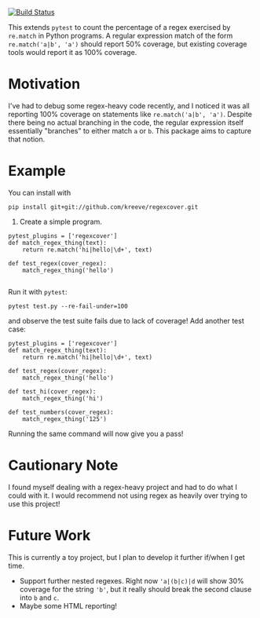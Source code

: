 [![Build Status](https://travis-ci.org/kreeve/regexcover.svg?branch=master)](https://travis-ci.org/kreeve/regexcover)

This extends `pytest` to count the percentage of a regex exercised by `re.match` in Python programs. A regular expression match of the form `re.match('a|b', 'a')` should report 50% coverage, but existing coverage tools would report it as 100% coverage.

# Motivation

I've had to debug some regex-heavy code recently, and I noticed it was all reporting 100% coverage on statements like `re.match('a|b', 'a')`. Despite there being no actual branching in the code, the regular expression itself essentially "branches" to either match `a` or `b`. This package aims to capture that notion.

# Example

You can install with

```
pip install git+git://github.com/kreeve/regexcover.git
```

1. Create a simple program.


```
pytest_plugins = ['regexcover']
def match_regex_thing(text):
    return re.match('hi|hello|\d+', text)

def test_regex(cover_regex):
    match_regex_thing('hello')


```

Run it with `pytest`:

```
pytest test.py --re-fail-under=100
```

and observe the test suite fails due to lack of coverage! Add another test case:



```
pytest_plugins = ['regexcover']
def match_regex_thing(text):
    return re.match('hi|hello|\d+', text)

def test_regex(cover_regex):
    match_regex_thing('hello')

def test_hi(cover_regex):
    match_regex_thing('hi')

def test_numbers(cover_regex):
    match_regex_thing('125')
```

Running the same command will now give you a pass!

# Cautionary Note
I found myself dealing with a regex-heavy project and had to do what I could with it. I would recommend not using regex as heavily over trying to use this project!

# Future Work
This is currently a toy project, but I plan to develop it further if/when I get time.

- Support further nested regexes. Right now `'a|(b|c)|d` will show 30% coverage for the string `'b'`, but it really should break the second clause into `b` and `c`.
- Maybe some HTML reporting!
